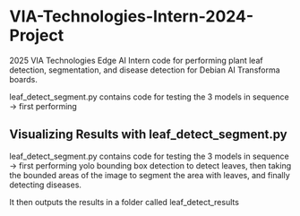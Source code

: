 # VIA-Technologies-Intern-2024-Project
2025 VIA Technologies Edge AI Intern code for performing plant leaf detection, segmentation, and disease detection 
for Debian AI Transforma boards. 

leaf_detect_segment.py contains code for testing the 3 models in sequence -> first performing 

## Visualizing Results with leaf_detect_segment.py
leaf_detect_segment.py contains code for testing the 3 models in sequence -> first performing yolo bounding box detection 
to detect leaves, then taking the bounded areas of the image to segment the area with leaves, and finally 
detecting diseases. 

It then outputs the results in a folder called leaf_detect_results 
